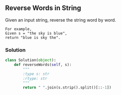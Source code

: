 ## Reverse Words in String

Given an input string, reverse the string word by word.
```
For example,
Given s = "the sky is blue",
return "blue is sky the".
```

### Solution

```python
class Solution(object):
    def reverseWords(self, s):
        """
        :type s: str
        :rtype: str
        """
        return " ".join(s.strip().split()[::-1])
```
